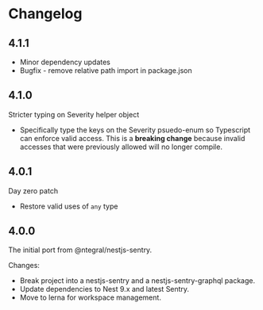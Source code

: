 # Changelog

## 4.1.1

- Minor dependency updates
- Bugfix - remove relative path import in package.json

## 4.1.0

Stricter typing on Severity helper object

- Specifically type the keys on the Severity psuedo-enum so Typescript can enforce valid access. This is a **breaking change** because invalid accesses that were previously allowed will no longer compile.

## 4.0.1

Day zero patch

- Restore valid uses of `any` type

## 4.0.0

The initial port from @ntegral/nestjs-sentry.

Changes:

- Break project into a nestjs-sentry and a nestjs-sentry-graphql package.
- Update dependencies to Nest 9.x and latest Sentry.
- Move to lerna for workspace management.
